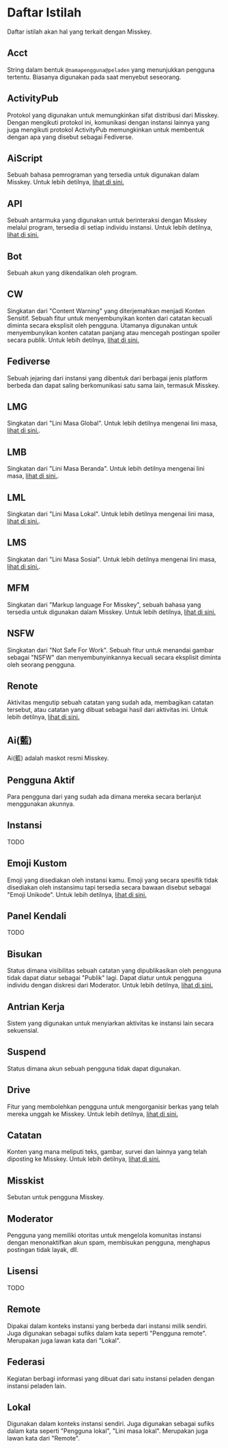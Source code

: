 # Daftar Istilah
Daftar istilah akan hal yang terkait dengan Misskey.

## Acct
String dalam bentuk `@namapengguna@peladen` yang menunjukkan pengguna tertentu. Biasanya digunakan pada saat menyebut seseorang.

## ActivityPub
Protokol yang digunakan untuk memungkinkan sifat distribusi dari Misskey. Dengan mengikuti protokol ini, komunikasi dengan instansi lainnya yang juga mengikuti protokol ActivityPub memungkinkan untuk membentuk dengan apa yang disebut sebagai Fediverse.

## AiScript
Sebuah bahasa pemrograman yang tersedia untuk digunakan dalam Misskey. Untuk lebih detilnya, [lihat di sini.](../advanced/aiscript)

## API
Sebuah antarmuka yang digunakan untuk berinteraksi dengan Misskey melalui program, tersedia di setiap individu instansi. Untuk lebih detilnya, [lihat di sini.](../docs/api)

## Bot
Sebuah akun yang dikendalikan oleh program.

## CW
Singkatan dari "Content Warning" yang diterjemahkan menjadi Konten Sensitif. Sebuah fitur untuk menyembunyikan konten dari catatan kecuali diminta secara eksplisit oleh pengguna. Utamanya digunakan untuk menyembunyikan konten catatan panjang atau mencegah postingan spoiler secara publik. Untuk lebih detilnya, [lihat di sini.](../docs/features/note.html#cw)

## Fediverse
Sebuah jejaring dari instansi yang dibentuk dari berbagai jenis platform berbeda dan dapat saling berkomunikasi satu sama lain, termasuk Misskey.

## LMG
Singkatan dari "Lini Masa Global". Untuk lebih detilnya mengenai lini masa, [lihat di sini.](../features/timeline).

## LMB
Singkatan dari "Lini Masa Beranda". Untuk lebih detilnya mengenai lini masa, [lihat di sini.](../features/timeline).

## LML
Singkatan dari "Lini Masa Lokal". Untuk lebih detilnya mengenai lini masa, [lihat di sini.](../features/timeline).

## LMS
Singkatan dari "Lini Masa Sosial". Untuk lebih detilnya mengenai lini masa, [lihat di sini.](../features/timeline).

## MFM
Singkatan dari "Markup language For Misskey", sebuah bahasa yang tersedia untuk digunakan dalam Misskey. Untuk lebih detilnya, [lihat di sini.](../features/mfm)

## NSFW
Singkatan dari "Not Safe For Work". Sebuah fitur untuk menandai gambar sebagai "NSFW" dan menyembunyinkannya kecuali secara eksplisit diminta oleh seorang pengguna.

## Renote
Aktivitas mengutip sebuah catatan yang sudah ada, membagikan catatan tersebut, atau catatan yang dibuat sebagai hasil dari aktivitas ini. Untuk lebih detilnya, [lihat di sini.](../docs/features/note.html#renote)

## Ai(藍)
Ai(藍) adalah maskot resmi Misskey.

## Pengguna Aktif
Para pengguna dari yang sudah ada dimana mereka secara berlanjut menggunakan akunnya.

## Instansi
TODO

## Emoji Kustom
Emoji yang disediakan oleh instansi kamu. Emoji yang secara spesifik tidak disediakan oleh instansimu tapi tersedia secara bawaan disebut sebagai "Emoji Unikode". Untuk lebih detilnya, [lihat di sini.](../docs/features/custom-emoji)

## Panel Kendali
TODO

## Bisukan
Status dimana visibilitas sebuah catatan yang dipublikasikan oleh pengguna tidak dapat diatur sebagai "Publik" lagi. Dapat diatur untuk pengguna individu dengan diskresi dari Moderator. Untuk lebih detilnya, [lihat di sini.](../features/silence)

## Antrian Kerja
Sistem yang digunakan untuk menyiarkan aktivitas ke instansi lain secara sekuensial.

## Suspend
Status dimana akun sebuah pengguna tidak dapat digunakan.

## Drive
Fitur yang membolehkan pengguna untuk mengorganisir berkas yang telah mereka unggah ke Misskey. Untuk lebih detilnya, [lihat di sini.](../features/drive)

## Catatan
Konten yang mana meliputi teks, gambar, survei dan lainnya yang telah diposting ke Misskey. Untuk lebih detilnya, [lihat di sini.](../docs/features/note)

## Misskist
Sebutan untuk pengguna Misskey.

## Moderator
Pengguna yang memiliki otoritas untuk mengelola komunitas instansi dengan menonaktifkan akun spam, membisukan pengguna, menghapus postingan tidak layak, dll.

## Lisensi
TODO

## Remote
Dipakai dalam konteks instansi yang berbeda dari instansi milik sendiri. Juga digunakan sebagai sufiks dalam kata seperti "Pengguna remote". Merupakan juga lawan kata dari "Lokal".

## Federasi
Kegiatan berbagi informasi yang dibuat dari satu instansi peladen dengan instansi peladen lain.

## Lokal
Digunakan dalam konteks instansi sendiri. Juga digunakan sebagai sufiks dalam kata seperti "Pengguna lokal", "Lini masa lokal". Merupakan juga lawan kata dari "Remote".